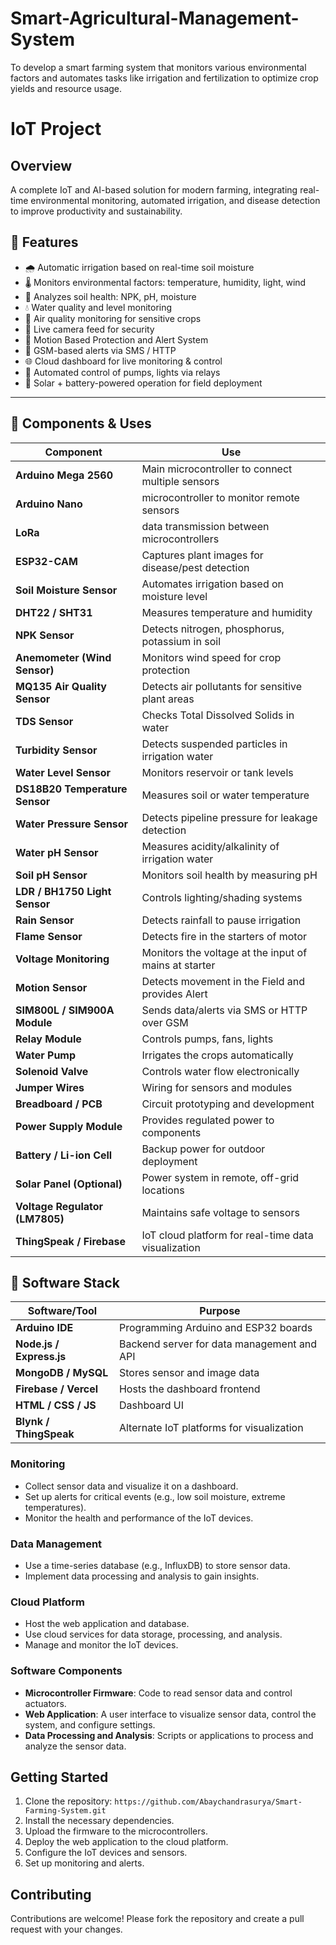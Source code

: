 # Smart-Agricultural-Management-System
To develop a smart farming system that monitors various environmental factors and automates tasks like irrigation and fertilization to optimize crop yields and resource usage.

# IoT Project

## Overview
A complete IoT and AI-based solution for modern farming, integrating real-time environmental monitoring, automated irrigation, and disease detection to improve productivity and sustainability.

## 🚀 Features

- 🌧️ Automatic irrigation based on real-time soil moisture
- 🌡️ Monitors environmental factors: temperature, humidity, light, wind
- 🧪 Analyzes soil health: NPK, pH, moisture
- 💧 Water quality and level monitoring
- 💨 Air quality monitoring for sensitive crops
- 🤖 Live camera feed for security
- 🚷 Motion Based Protection and Alert System
- 📲 GSM-based alerts via SMS / HTTP
- 🌐 Cloud dashboard for live monitoring & control
- 🔌 Automated control of pumps, lights via relays
- 🔋 Solar + battery-powered operation for field deployment

---

## 🧰 Components & Uses

| **Component**                  | **Use**                                                                 |
|-------------------------------|--------------------------------------------------------------------------|
| **Arduino Mega 2560**         | Main microcontroller to connect multiple sensors                        |
| **Arduino Nano**              | microcontroller to monitor remote sensors                               |
| **LoRa**                      | data transmission between microcontrollers                              |
| **ESP32-CAM**                 | Captures plant images for disease/pest detection                        |
| **Soil Moisture Sensor**      | Automates irrigation based on moisture level                            |
| **DHT22 / SHT31**             | Measures temperature and humidity                                       |
| **NPK Sensor**                | Detects nitrogen, phosphorus, potassium in soil                         |
| **Anemometer (Wind Sensor)**  | Monitors wind speed for crop protection                                 |
| **MQ135 Air Quality Sensor**  | Detects air pollutants for sensitive plant areas                        |
| **TDS Sensor**                | Checks Total Dissolved Solids in water                                  |
| **Turbidity Sensor**          | Detects suspended particles in irrigation water                         |
| **Water Level Sensor**        | Monitors reservoir or tank levels                                       |
| **DS18B20 Temperature Sensor**| Measures soil or water temperature                                      |
| **Water Pressure Sensor**     | Detects pipeline pressure for leakage detection                         |
| **Water pH Sensor**           | Measures acidity/alkalinity of irrigation water                         |
| **Soil pH Sensor**            | Monitors soil health by measuring pH                                    |
| **LDR / BH1750 Light Sensor** | Controls lighting/shading systems                                       |
| **Rain Sensor**               | Detects rainfall to pause irrigation                                    |
| **Flame Sensor**              | Detects fire in the starters of motor                                   |
| **Voltage Monitoring**        | Monitors the voltage at the input of mains at starter                   |
| **Motion Sensor**             | Detects movement in the Field and provides Alert                        |
| **SIM800L / SIM900A Module**  | Sends data/alerts via SMS or HTTP over GSM                              |
| **Relay Module**              | Controls pumps, fans, lights                                            |
| **Water Pump**                | Irrigates the crops automatically                                       |
| **Solenoid Valve**            | Controls water flow electronically                                      |
| **Jumper Wires**              | Wiring for sensors and modules                                          |
| **Breadboard / PCB**          | Circuit prototyping and development                                     |
| **Power Supply Module**       | Provides regulated power to components                                  |
| **Battery / Li-ion Cell**     | Backup power for outdoor deployment                                     |
| **Solar Panel (Optional)**    | Power system in remote, off-grid locations                              |
| **Voltage Regulator (LM7805)**| Maintains safe voltage to sensors                                       |
| **ThingSpeak / Firebase**     | IoT cloud platform for real-time data visualization                     |

## 🧠 Software Stack

| **Software/Tool**       | **Purpose**                                        |
|-------------------------|----------------------------------------------------|
| **Arduino IDE**         | Programming Arduino and ESP32 boards              |
| **Node.js / Express.js**| Backend server for data management and API        |
| **MongoDB / MySQL**     | Stores sensor and image data                      |
| **Firebase / Vercel**   | Hosts the dashboard frontend                      |
| **HTML / CSS / JS**     | Dashboard UI                                      |
| **Blynk / ThingSpeak**  | Alternate IoT platforms for visualization         |


### Monitoring
- Collect sensor data and visualize it on a dashboard.
- Set up alerts for critical events (e.g., low soil moisture, extreme temperatures).
- Monitor the health and performance of the IoT devices.

### Data Management
- Use a time-series database (e.g., InfluxDB) to store sensor data.
- Implement data processing and analysis to gain insights.

### Cloud Platform
- Host the web application and database.
- Use cloud services for data storage, processing, and analysis.
- Manage and monitor the IoT devices.

### Software Components
- **Microcontroller Firmware**: Code to read sensor data and control actuators.
- **Web Application**: A user interface to visualize sensor data, control the system, and configure settings.
- **Data Processing and Analysis**: Scripts or applications to process and analyze the sensor data.

## Getting Started
1. Clone the repository: `https://github.com/Abaychandrasurya/Smart-Farming-System.git`
2. Install the necessary dependencies.
3. Upload the firmware to the microcontrollers.
4. Deploy the web application to the cloud platform.
5. Configure the IoT devices and sensors.
6. Set up monitoring and alerts.

## Contributing
Contributions are welcome! Please fork the repository and create a pull request with your changes.

